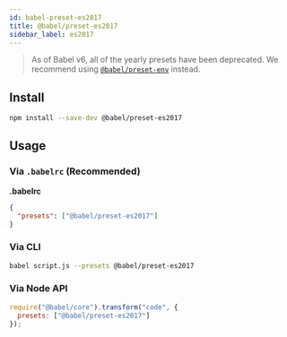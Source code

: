```yaml
---
id: babel-preset-es2017
title: @babel/preset-es2017
sidebar_label: es2017
---
```


> As of Babel v6, all of the yearly presets have been deprecated.
> We recommend using [`@babel/preset-env`](preset-env.md) instead.

## Install

```sh
npm install --save-dev @babel/preset-es2017
```

## Usage

### Via `.babelrc` (Recommended)

**.babelrc**

```json
{
  "presets": ["@babel/preset-es2017"]
}
```

### Via CLI

```sh
babel script.js --presets @babel/preset-es2017
```

### Via Node API

```javascript
require("@babel/core").transform("code", {
  presets: ["@babel/preset-es2017"]
});
```

